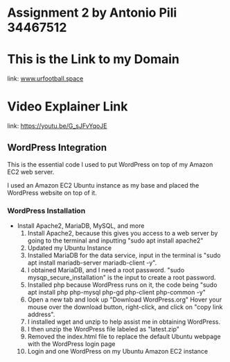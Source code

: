 # Assignment 2 by Antonio Pili 34467512

# This is the Link to my Domain

link: www.urfootball.space

# Video Explainer Link

link: https://youtu.be/G_sJFvYqoJE

## WordPress Integration

This is the essential code I used to put WordPress on top of my Amazon EC2 web server.

I used an Amazon EC2 Ubuntu instance as my base and placed the WordPress website on top of it.

### WordPress Installation

- Install Apache2, MariaDB, MySQL, and more
  1. Install Apache2, because this gives you access to a web server by going to the terminal and inputting "sudo apt install apache2"
  2. Updated my Ubuntu Instance
  3. Installed MariaDB for the data service, input in the terminal is "sudo apt install mariadb-server mariadb-client -y".
  4. I obtained MariaDB, and I need a root password. "sudo mysqp_secure_installation" is the input to create a root password.
  5. Installed php because WordPress runs on it, the code being "sudo apt install php php-mysql php-gd php-client php-common -y"
  6. Open a new tab and look up "Download WordPress.org" Hover your mouse over the download button, right-click, and click on "copy link address".
  7. I installed wget and unzip to help assist me in obtaining WordPress.
  8. I then unzip the WordPress file labeled as "latest.zip"
  9. Removed the index.html file to replace the default Ubuntu webpage with the WordPress login page
  10. Login and one WordPress on my Ubuntu Amazon EC2 instance
